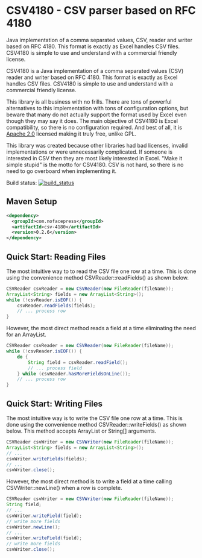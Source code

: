 # CSV4180 - CSV parser based on RFC 4180

Java implementation of a comma separated values, CSV, reader and writer based on RFC 4180. This format is exactly as Excel handles CSV files. CSV4180 is simple to use and understand with a commercial friendly license.

CSV4180 is a Java implementation of a comma separated values (CSV) reader and writer based on RFC 4180. This format is exactly as Excel handles CSV files. CSV4180 is simple to use and understand with a commercial friendly license.

This library is all business with no frills. There are tons of powerful alternatives to this implementation with tons of configuration options, but beware that many do not actually support the format used by Excel even though they may say it does. The main objective of CSV4180 is Excel compatibility, so there is no configuration required. And best of all, it is [Apache 2.0](LICENSE.md) licensed making it truly free, unlike GPL.

This library was created because other libraries had bad licenses, invalid implementations or were unnecessarily complicated. If someone is interested in CSV then they are most likely interested in Excel. "Make it simple stupid" is the motto for CSV4180. CSV is not hard, so there is no need to go overboard when implementing it.

Build status: [![build_status](https://travis-ci.org/phillip-kruger/apiee.svg?branch=master)](https://travis-ci.org/phillip-kruger/apiee)


## Maven Setup

```xml
<dependency>
  <groupId>com.nofacepress</groupId>
  <artifactId>csv-4180</artifactId>
  <version>0.2.6</version>
</dependency>
```

## Quick Start: Reading Files
The most intuitive way to to read the CSV file one row at a time. This is done using the convenience method CSVReader::readFields() as shown below.

```java
CSVReader csvReader = new CSVReader(new FileReader(fileName));
ArrayList<String> fields = new ArrayList<String>();
while (!csvReader.isEOF()) {
	csvReader.readFields(fields);
	// ... process row 
}
```

However, the most direct method reads a field at a time eliminating the need for an ArrayList.

```java
CSVReader csvReader = new CSVReader(new FileReader(fileName));
while (!csvReader.isEOF()) {
	do {
		String field = csvReader.readField();
		// ... process field 
	} while (csvReader.hasMoreFieldsOnLine());
	// ... process row 
}
```

## Quick Start: Writing Files
The most intuitive way is to write the CSV file one row at a time. This is done using the convenience method CSVReader::writeFields() as shown below. This method accepts ArrayList<String> or String[] arguments.

```java
CSVReader csvWriter = new CSVWriter(new FileReader(fileName));
ArrayList<String> fields = new ArrayList<String>();
// ...  
csvWriter.writeFields(fields);
// ...  
csvWriter.close();
```

However, the most direct method is to write a field at a time calling CSVWriter::newLine() when a row is complete.

```java
CSVReader csvWriter = new CSVWriter(new FileReader(fileName));
String field;
// ...  
csvWriter.writeField(field);
// write more fields  
csvWriter.newLine();
// ...  
csvWriter.writeField(field);
// write more fields  
csvWriter.close();
```